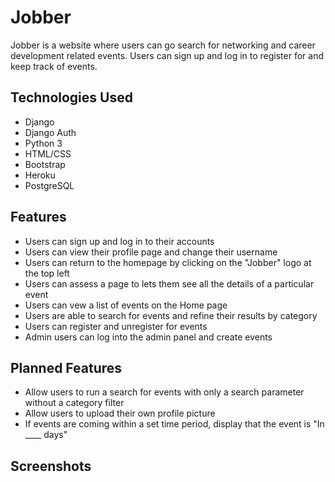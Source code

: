 # Jobber

Jobber is a website where users can go search for networking and career development related events. Users can sign up and log in to register for and keep track of events.

## Technologies Used

* Django
* Django Auth
* Python 3
* HTML/CSS
* Bootstrap
* Heroku
* PostgreSQL

## Features

* Users can sign up and log in to their accounts
* Users can view their profile page and change their username
* Users can return to the homepage by clicking on the "Jobber" logo at the top left
* Users can assess a page to lets them see all the details of a particular event
* Users can vew a list of events on the Home page
* Users are able to search for events and refine their results by category
* Users can register and unregister for events
* Admin users can log into the admin panel and create events

## Planned Features

* Allow users to run a search for events with only a search parameter without a category filter
* Allow users to upload their own profile picture
* If events are coming within a set time period, display that the event is "In \_\_\_\_ days"


## Screenshots


